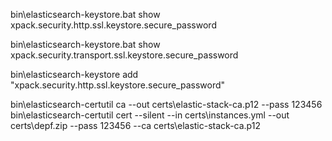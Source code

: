 
bin\elasticsearch-keystore.bat show xpack.security.http.ssl.keystore.secure_password

bin\elasticsearch-keystore.bat show xpack.security.transport.ssl.keystore.secure_password


bin\elasticsearch-keystore add "xpack.security.http.ssl.keystore.secure_password" 


bin\elasticsearch-certutil ca --out certs\elastic-stack-ca.p12 --pass 123456
bin\elasticsearch-certutil cert --silent --in certs\instances.yml --out certs\depf.zip --pass 123456 --ca certs\elastic-stack-ca.p12